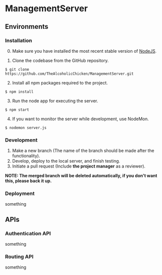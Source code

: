 # ManagementServer

## Environments

### Installation

0. Make sure you have installed the most recent stable version of [NodeJS](https://nodejs.org/en/download/).

1. Clone the codebase from the GitHub repository.
```
$ git clone https://github.com/TheAlcoholicChicken/ManagementServer.git
```

2. Install all npm packages required to the project.
```
$ npm install
```

3. Run the node app for executing the server.
```
$ npm start
```

4. If you want to monitor the server while development, use NodeMon.
```
$ nodemon server.js
```

### Development

1. Make a new branch (The name of the branch should be made after the functionality).
2. Develop, deploy to the local server, and finish testing.
3. Initiate a pull request (Include **the project manager** as a reviewer).

**NOTE: The merged branch will be deleted automatically, if you don't want this, please back it up.**

### Deployment

something

## APIs

### Authentication API

something

### Routing API

something
